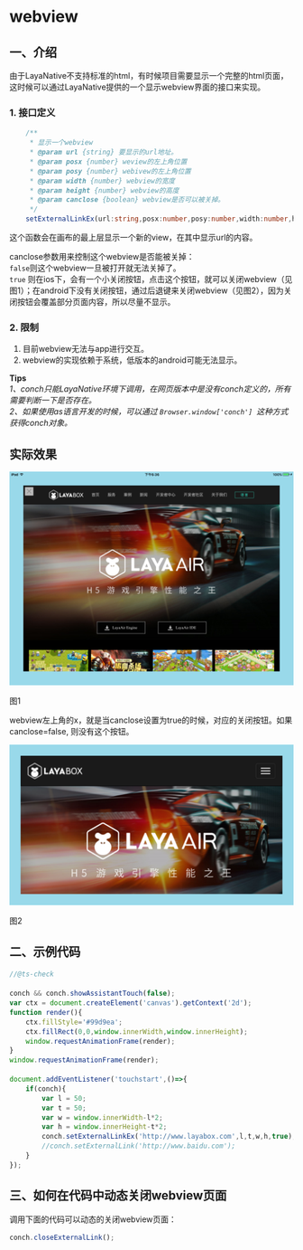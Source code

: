 
# webview

## 一、介绍

由于LayaNative不支持标准的html，有时候项目需要显示一个完整的html页面，这时候可以通过LayaNative提供的一个显示webview界面的接口来实现。  
### 1. 接口定义  

```typescript
    /**
     * 显示一个webview
     * @param url {string} 要显示的url地址。
     * @param posx {number} weview的左上角位置
     * @param posy {number} webivew的左上角位置
     * @param width {number} webview的宽度
     * @param height {number} webview的高度
     * @param canclose {boolean} webview是否可以被关掉。
     */ 
    setExternalLinkEx(url:string,posx:number,posy:number,width:number,height:number,canclose:boolean):void;
```

这个函数会在画布的最上层显示一个新的view，在其中显示url的内容。

canclose参数用来控制这个webview是否能被关掉：  
`false`则这个webview一旦被打开就无法关掉了。  
`true` 则在ios下，会有一个小关闭按钮，点击这个按钮，就可以关闭webview（见图1）；在android下没有关闭按钮，通过后退键来关闭webview（见图2），因为关闭按钮会覆盖部分页面内容，所以尽量不显示。


### 2. 限制
1. 目前webview无法与app进行交互。
2. webview的实现依赖于系统，低版本的android可能无法显示。

**Tips**  
*1、conch只能LayaNative环境下调用，在网页版本中是没有conch定义的，所有需要判断一下是否存在。*  
*2、如果使用as语言开发的时候，可以通过 `Browser.window['conch'] `这种方式获得conch对象。*


## 实际效果
![ios webview](img/1.png)

图1

webview左上角的x，就是当canclose设置为true的时候，对应的关闭按钮。如果 canclose=false, 则没有这个按钮。

![android webview](img/2.png)

图2  

## 二、示例代码
```javascript
//@ts-check

conch && conch.showAssistantTouch(false);
var ctx = document.createElement('canvas').getContext('2d');
function render(){
    ctx.fillStyle='#99d9ea';
    ctx.fillRect(0,0,window.innerWidth,window.innerHeight);
    window.requestAnimationFrame(render);
}
window.requestAnimationFrame(render);

document.addEventListener('touchstart',()=>{
    if(conch){
        var l = 50;
        var t = 50;
        var w = window.innerWidth-l*2;
        var h = window.innerHeight-t*2;
        conch.setExternalLinkEx('http://www.layabox.com',l,t,w,h,true);
        //conch.setExternalLink('http://www.baidu.com');
    }
});
```

## 三、如何在代码中动态关闭webview页面

调用下面的代码可以动态的关闭webview页面：

```javascript
conch.closeExternalLink();
```